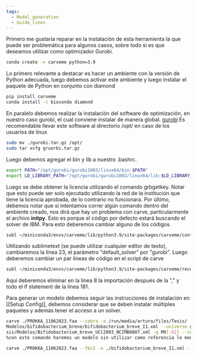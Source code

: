 ```yaml
---
tags:
  - Model_generation
  - Guide_lines
---
```

Primero me gustaría reparar en la instalación de esta herramienta la que puede ser problemática para algunos casos, sobre todo si es que deseamos utilizar como optimizador Gurobi.
```bash
conda create -n carveme python=3.9

```
Lo primero relevante a destacar es hacer un ambiente con la versión de Python adecuada, luego debemos activar este ambiente y luego instalar el paquete de Python en conjunto con diamond 
```bash
pip install carveme
conda install -c bioconda diamond
```
En paralelo debemos realizar la instalación del software de optimización, en nuestro caso gurobi, el cual conviene instalar de manera global. [gurobi](https://www.gurobi.com/downloads/gurobi-software/)
Es recomendable llevar este software al directorio /opt/ en caso de los usuarios de linux
```bash
sudo mv ./gurobi.tar.gz /opt/
sudo tar xvfg gruorbi.tar.gz

```
Luego debemos agregar el bin y lib a nuestro .bashrc.
```bash
export PATH="/opt/gurobi/gurobi1003/linux64/bin:$PATH"
export LD_LIBRARY_PATH="/opt/gurobi/gurobi1003/linux64/lib:$LD_LIBRARY_PATH"
```
Luego se debe obtener la licencia utilizando el comando grbgetkey. Notar que esto puede ser solo ejecutado utilizando la red de la institución que tiene la licencia aprobada, de lo contrario no funcionara.
Por último, debemos notar que si intentamos correr algún comando dentro del ambiente creado, nos dirá que hay un problema con carve, particularmente el archivo __initpy__. Esto es porque el código por defecto estará buscando el solver de IBM.
Para esto deberemos cambiar alguno de los códigos.
```bash
subl ~/miniconda3/envs/carveme/lib/python3.9/site-packages/carveme/config.cfg
```
Utilizando sublimetext (se puede utilizar cualquier editor de texto), cambiaremos la línea 23, el parámetro "default_solver" por "gurobi".
Luego deberemos cambiar un par líneas de código en el script de carve
```bash
subl ~/miniconda3/envs/carveme/lib/python3.9/site-packages/carveme/reconstruction/carving.py
```
Aquí deberemos eliminar en la línea 8 la importación después de la ","
y todo el if statement de la línea 181. 

Para generar un modelo debemos seguir las instrucciones de instalación en [[Setup Config]], debemos considerar que se deben instalar múltiples paquetes y además tener el acceso a un solver. 
```bash
carve ./PROKKA_11062023.faa --cobra -o /run/media/arturo/files/Tesis/  
Modelos/bifidobacterium_breve/bifidobacterium_breve_I1.xml --universe grampos --reference /run/media/arturo/files/Te  
sis/Modelos/Bifidobacterium_breve_UCC2003_NCIMB8807.xml -g M9[-O2] --solver gurobi 
%con este comando haremos un modelo sin utilizar como referencia le modelo de agora

carve ./PROKKA_11062023.faa --fbc2 -o ./bifidobacterium_breve_I1.xml --universe grampos --reference /Bifidobacterium_breve_UCC2003_NCIMB8807.xml -g M9[-O2]
```

